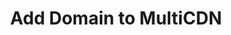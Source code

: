 ---
layout: post_userguide
id_menu: ug_multicdn
title: Add Domain to MultiCDN
categories: [UserGuide,UserGuide_MultiCdn]
---